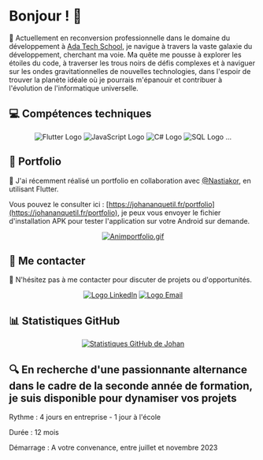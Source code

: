 # Bonjour ! 👋

🔭 Actuellement en reconversion professionnelle dans le domaine du développement à [Ada Tech School](https://adatechschool.fr/), je navigue à travers la vaste galaxie du développement, cherchant ma voie. Ma quête me pousse à explorer les étoiles du code, à traverser les trous noirs de défis complexes et à naviguer sur les ondes gravitationnelles de nouvelles technologies, dans l'espoir de trouver la planète idéale où je pourrais m'épanouir et contribuer à l'évolution de l'informatique universelle.

## 💻 Compétences techniques
<div align="center">

![Flutter Logo](https://img.icons8.com/color/48/000000/flutter.png)
![JavaScript Logo](https://img.icons8.com/color/48/000000/javascript.png)
![C# Logo](https://img.icons8.com/color/48/000000/c-sharp-logo.png)
![SQL Logo](https://img.icons8.com/color/48/000000/sql.png)
...

</div>

## 🚀 Portfolio
🌱 J'ai récemment réalisé un portfolio en collaboration avec [@Nastiakor](https://github.com/Nastiakor/), en utilisant Flutter.

Vous pouvez le consulter ici : [https://johananquetil.fr/portfolio](https://johananquetil.fr/portfolio), je peux vous envoyer le fichier d'installation APK pour tester l'application sur votre Android sur demande.
<div align="center">
 
[![Animportfolio.gif](animportfolio.gif)](https://johananquetil.fr/portfolio)
  
</div>

## 🤝 Me contacter
💬 N'hésitez pas à me contacter pour discuter de projets ou d'opportunités. 

<div align="center">

[![Logo LinkedIn](https://img.icons8.com/color/48/000000/linkedin.png)](https://www.linkedin.com/in/johan-anquetil-b3038027/)
[![Logo Email](https://img.icons8.com/color/48/000000/email.png)](mailto:anquetil.johan@laposte.net)

</div>

## 📊 Statistiques GitHub
<div align="center">
  
[![Statistiques GitHub de Johan](https://github-readme-stats.vercel.app/api?username=JohanAnquetil)](https://github.com/anuraghazra/github-readme-stats)
 
</div>


## 🔍 En recherche d'une passionnante alternance dans le cadre de la seconde année de formation, je suis disponible pour dynamiser vos projets 
Rythme : 4 jours en entreprise - 1 jour à l'école

Durée : 12 mois

Démarrage : A votre convenance, entre juillet et novembre 2023
